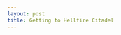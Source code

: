```yaml
---
layout: post
title: Getting to Hellfire Citadel
---
```



<p class="gif"><img class="gfyitem gif" data-id="DearLavishCassowary" data-perimeter="false" data-control="false"/></p>
<script>
 (function(d, t) {
    var g = d.createElement(t),
        s = d.getElementsByTagName(t)[0];
    g.src = 'http://assets.gfycat.com/js/gfyajax-0.517d.js';
    s.parentNode.insertBefore(g, s);
}(document, 'script'));
</script>